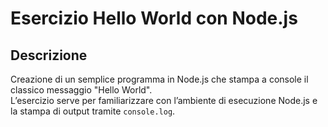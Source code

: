 # Esercizio Hello World con Node.js

## Descrizione

Creazione di un semplice programma in Node.js che stampa a console il classico messaggio "Hello World".  
L’esercizio serve per familiarizzare con l’ambiente di esecuzione Node.js e la stampa di output tramite `console.log`.
